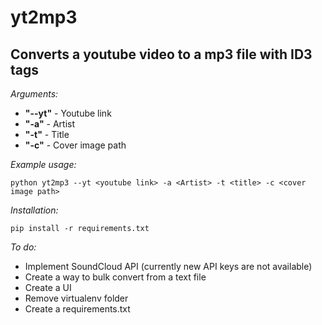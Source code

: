 # yt2mp3
## Converts a youtube video to a mp3 file with ID3 tags

*Arguments:*
- **"--yt"** - Youtube link
- **"-a"** - Artist
- **"-t"** - Title
- **"-c"** - Cover image path

*Example usage:*
```
python yt2mp3 --yt <youtube link> -a <Artist> -t <title> -c <cover image path>
```

*Installation:*
```
pip install -r requirements.txt
```

*To do:*
- Implement SoundCloud API (currently new API keys are not available)
- Create a way to bulk convert from a text file
- Create a UI
- Remove virtualenv folder
- Create a requirements.txt
